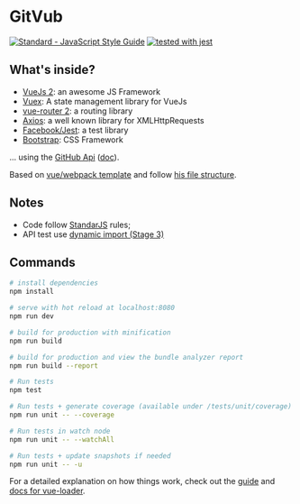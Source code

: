 # GitVub

[![Standard - JavaScript Style Guide](https://img.shields.io/badge/code_style-standard-brightgreen.svg)](https://standardjs.com) [![tested with jest](https://img.shields.io/badge/tested_with-jest-99424f.svg)](https://github.com/facebook/jest)


## What's inside?

* [VueJs 2](https://vuejs.org/): an awesome JS Framework
* [Vuex](https://vuex.vuejs.org/en/): A state management library for VueJs
* [vue-router 2](https://router.vuejs.org/en/): a routing library
* [Axios](https://github.com/mzabriskie/axios): a well known library for XMLHttpRequests
* [Facebook/Jest](https://facebook.github.io/jest/): a test library
* [Bootstrap](http://getbootstrap.com/docs/4.0/getting-started/introduction/): CSS Framework

... using the [GitHub Api](https://api.github.com/) ([doc](https://developer.github.com/v3)).

Based on [vue/webpack template](https://github.com/vuejs-templates/webpack) and follow [his file structure](http://vuejs-templates.github.io/webpack/structure.html).


## Notes

* Code follow [StandarJS](https://standardjs.com/) rules;
* API test use [dynamic import (Stage 3)](https://github.com/tc39/proposal-dynamic-import)


## Commands

``` bash
# install dependencies
npm install

# serve with hot reload at localhost:8080
npm run dev

# build for production with minification
npm run build

# build for production and view the bundle analyzer report
npm run build --report

# Run tests
npm test

# Run tests + generate coverage (available under /tests/unit/coverage)
npm run unit -- --coverage

# Run tests in watch node
npm run unit -- --watchAll

# Run tests + update snapshots if needed
npm run unit -- -u
```

For a detailed explanation on how things work, check out the [guide](http://vuejs-templates.github.io/webpack/) and [docs for vue-loader](http://vuejs.github.io/vue-loader).
